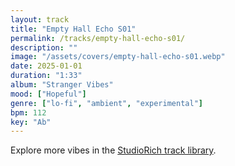 ```yaml
---
layout: track
title: "Empty Hall Echo S01"
permalink: /tracks/empty-hall-echo-s01/
description: ""
image: "/assets/covers/empty-hall-echo-s01.webp"
date: 2025-01-01
duration: "1:33"
album: "Stranger Vibes"
mood: ["Hopeful"]
genre: ["lo-fi", "ambient", "experimental"]
bpm: 112
key: "Ab"
---
```


Explore more vibes in the [StudioRich track library](/tracks/).

